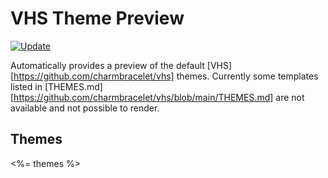 # VHS Theme Preview

[![Update](https://github.com/dennym/vhs-theme-preview/actions/workflows/update.yml/badge.svg?branch=main&event=schedule)](https://github.com/dennym/vhs-theme-preview/actions/workflows/update.yml)

Automatically provides a preview of the default [VHS][https://github.com/charmbracelet/vhs] themes. Currently some templates listed in [THEMES.md][https://github.com/charmbracelet/vhs/blob/main/THEMES.md] are not available and not possible to render. 

## Themes

<%= themes %>